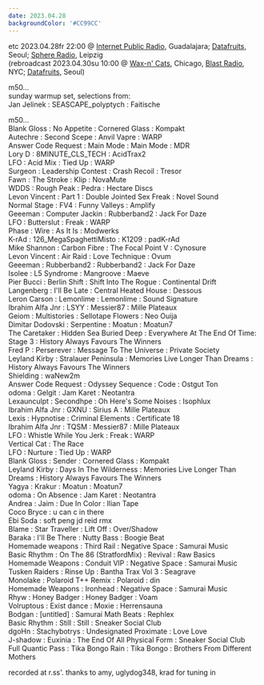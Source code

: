 ```yaml
---
date: 2023.04.28
backgroundColor: '#CC99CC'
---
```


etc 2023.04.28fr 22:00 @ [Internet Public Radio](http://www.internetpublicradio.live/), Guadalajara; [Datafruits](http://www.datafruits.fm/), Seoul; [Sphere Radio](http://www.sphere-radio.net/), Leipzig  
(rebroadcast 2023.04.30su 10:00 @ [Wax-n' Cats](http://www.twitch.tv/waxncats), Chicago, [Blast Radio](https://blastradio.com/kimochisound), NYC; [Datafruits](http://www.datafruits.fm/), Seoul)  

m50...  
sunday warmup set, selections from:  
Jan Jelinek : SEASCAPE\_polyptych : Faitische  

m50...  
Blank Gloss : No Appetite : Cornered Glass : Kompakt  
Autechre : Second Scepe : Anvil Vapre : WARP  
Answer Code Request : Main Mode : Main Mode : MDR  
Lory D : 8MINUTE\_CLS\_TECH : AcidTrax2  
LFO : Acid Mix : Tied Up : WARP  
Surgeon : Leadership Contest : Crash Recoil : Tresor  
Fawn : The Stroke : Klip : NovaMute  
WDDS : Rough Peak : Pedra : Hectare Discs  
Levon Vincent : Part 1 : Double Jointed Sex Freak : Novel Sound  
Normal Stage : FV4 : Funny Valleys : Amplify  
Geeeman : Computer Jackin : Rubberband2 : Jack For Daze  
LFO : Butterslut : Freak : WARP  
Phase : Wire : As It Is : Modwerks  
K-rAd : 126\_MegaSpaghettiMisto : K1209 : padK-rAd  
Mike Shannon : Carbon Fibre : The Focal Point V : Cynosure  
Levon Vincent : Air Raid : Love Technique : Ovum  
Geeeman : Rubberband2 : Rubberband2 : Jack For Daze  
Isolee : L5 Syndrome : Mangroove : Maeve  
Pier Bucci : Berlin Shift : Shift Into The Rogue : Continental Drift  
Langenberg : I'll Be Late : Central Heated House : Dessous  
Leron Carson : Lemonlime : Lemonlime : Sound Signature  
Ibrahim Alfa Jnr : LSYY : Messier87 : Mille Plateaux  
Geiom : Multistories : Sellotape Flowers : Neo Ouija  
Dimitar Dodovski : Serpentine : Moatun : Moatun7  
The Caretaker : Hidden Sea Buried Deep : Everywhere At The End Of Time: Stage 3 : History Always Favours The Winners  
Fred P : Perserever : Message To The Universe : Private Society  
Leyland Kirby : Stralauer Peninsula : Memories Live Longer Than Dreams : History Always Favours The Winners  
Shielding : waNew2m  
Answer Code Request : Odyssey Sequence : Code : Ostgut Ton  
odoma : Gelgit : Jam Karet : Neotantra  
Lexaunculpt : Secondhpe : Oh Here's Some Noises : Isophlux  
Ibrahim Alfa Jnr : GXNU : Sirius A : Mille Plateaux  
Lexis : Hypnotise : Criminal Elements : Certificate 18  
Ibrahim Alfa Jnr : TQSM : Messier87 : Mille Plateaux  
LFO : Whistle While You Jerk : Freak : WARP  
Vertical Cat : The Race  
LFO : Nurture : Tied Up : WARP  
Blank Gloss : Sender : Cornered Glass : Kompakt  
Leyland Kirby : Days In The Wilderness : Memories Live Longer Than Dreams : History Always Favours The Winners  
Yagya : Krakur : Moatun : Moatun7  
odoma : On Absence : Jam Karet : Neotantra  
Andrea : Jaim : Due In Color : Ilian Tape  
Coco Bryce : u can c in there  
Ebi Soda : soft peng jd reid rmx  
Blame : Star Traveller : Lift Off : Over/Shadow  
Baraka : I'll Be There : Nutty Bass : Boogie Beat  
Homemade weapons : Third Rail : Negative Space : Samurai Music  
Basic Rhythm : On The 86 (StratfordMix) : Revival : Raw Basics  
Homemade Weapons : Conduit VIP : Negative Space : Samurai Music  
Tusken Raiders : Rinse Up : Bantha Trax Vol 3 : Seagrave  
Monolake : Polaroid T++ Remix : Polaroid : din  
Homemade Weapons : Ironhead : Negative Space : Samurai Music  
Rhyw : Honey Badger : Honey Badger : Voam  
Volruptous : Exist dance : Moxie : Herrensauna  
Bodgan : \[untitled\] : Samurai Math Beats : Rephlex  
Basic Rhythm : Still : Still : Sneaker Social Club  
dgoHn : Stachybotrys : Undesignated Proximate : Love Love  
J-shadow : Euxinia : The End Of All Physical Form : Sneaker Social Club  
Full Quantic Pass : Tika Bongo Rain : Tika Bongo : Brothers From Different Mothers  

recorded at r.ss'. thanks to amy, uglydog348, krad for tuning in
